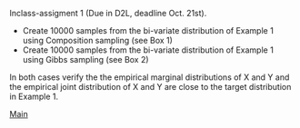 Inclass-assigment 1 (Due in D2L, deadline Oct. 21st).

 - Create 10000 samples from the bi-variate distribution of Example 1 using Composition sampling (see Box 1)
 - Create 10000 samples from the bi-variate distribution of Example 1 using Gibbs sampling (see Box 2)
 
 In both cases verify the the empirical marginal distributions of X and Y and the empirical joint distribution of X and Y are close to 
 the target distribution in Example 1.
 
 [Main](https://github.com/gdlc/STAT_COMP/blob/master/README.md)
